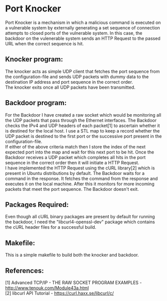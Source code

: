 # Port Knocker
Port Knocker is a mechanism in which a malicious command is executed on a vulnerable system by externally generating a set sequence of connection attempts to closed ports of the vulnerable system. In this case, the backdoor on the vulenerable system sends an HTTP Request to the passed URL when the correct sequence is hit.   
  
  
## Knocker program:
The knocker acts as simple UDP client that fetches the port sequence from the configuration-file and sends UDP packets with dummy data to the destination IP address and port sequence in the correct order.  
The knocker exits once all UDP packets have been transmitted.  
  
  
## Backdoor program:
For the Backdoor I have created a raw socket which would be monitoring all the UDP packets that pass through the Ethernet interfaces.
The Backdoor checks the IPv4 and UDP headers of each packet[1] to ascertain whether it is destined for the local host.
I use a STL map to keep a record whether the UDP packet is destined to the first port or the successive port present in the configuration-file.  
If either of the above criteria match then I store the index of the next expected port into the map and wait for this next port to be hit.
Once the Backdoor receives a UDP packet which completes all hits in the port sequence in the correct order then it will initiate a HTTP Request.  
I have implemented the HTTP Request using the cURL library[2] which is present in Ubuntu distributions by default.
The Backdoor waits for a command in the response. It fetches the command from the response and executes it on the local machine.
After this it monitors for more incoming packets that meet the port sequence. The Backdoor doesn't exit.  
  
  
## Packages Required:
Even though all cURL binary packages are present by default for running the backdoor, I need the "libcurl4-openssl-dev" package which contains the cURL header files for a successful build.  
  
  
## Makefile:
This is a simple makefile to build both the knocker and backdoor.
  
  
## References:
[1] Advanced TCP/IP - THE RAW SOCKET PROGRAM EXAMPLES - http://www.tenouk.com/Module43a.html  
[2] libcurl API Tutorial - https://curl.haxx.se/libcurl/c/
